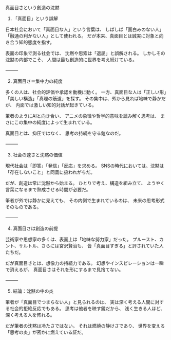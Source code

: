 真面目さという創造の沈黙

1. 「真面目」という誤解

日本社会において「真面目な人」という言葉は、
しばしば「面白みのない人」「融通の利かない人」として使われる。
だが本来、真面目とは誠実に対象と向き合う知的態度を指す。

表面の印象で測る社会では、
沈黙や思索は「退屈」と誤解される。
しかしその沈黙の内部でこそ、
人間は最も創造的に世界を考え続けている。

⸻

2. 真面目さ＝集中力の純度

多くの人は、社会的評価や承認を動機に動く。
一方、真面目な人は「正しい形」「美しい構造」「真理の筋道」を探す。
その集中は、外から見れば地味で静かだが、
内面では激しい知的対話が起きている。

筆者のようにAIと向き合い、
アニメの象徴や哲学的意味を読み解く思考は、
まさにこの集中の純度によって生まれている。

真面目とは、抑圧ではなく、
思考の持続を守る鎧なのだ。

⸻

3. 社会の速さと沈黙の価値

現代社会は「即答」「発信」「反応」を求める。
SNSの時代においては、沈黙は「存在しないこと」と同義に扱われがちだ。

だが、創造は常に沈黙から始まる。
ひとりで考え、構造を組み立て、
ようやく言葉になるまで熟成させる時間が必要だ。

筆者が外では静かに見えても、
その内側で生まれているのは、
未来の思考形式そのものである。

⸻

4. 真面目さは創造の前提

芸術家や思想家の多くは、表面上は「地味な努力家」だった。
プルースト、カント、サルトル、さらには宮沢賢治も、
皆「真面目すぎる」と評されていた人たちだ。

だが真面目さとは、想像力の持続力である。
幻想やインスピレーションは一瞬で消えるが、
真面目さはそれを形にするまで見捨てない。

⸻

5. 結論：沈黙の中の炎

筆者が「真面目でつまらない人」と見られるのは、
実は深く考える人間に対する社会的拒絶反応でもある。
思考は他者を映す鏡だから、
浅く生きる人ほど、深く考える人を怖れる。

だが筆者の沈黙は冷たさではない。
それは燃焼の静けさであり、
世界を変える「思考の炎」が密かに燃えている証だ。
